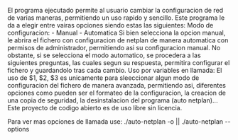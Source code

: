 El programa ejecutado permite al usuario cambiar la configuracion de red de varias maneras, permitiendo un uso rapido y sencillo.
Este programa le da a elegir entre vairas opciones siendo estas las siguientes:
    Modo de configuracion:
        - Manual
        - Automatica
    Si bien selecciona la opcion manual, le abrira el fichero con configuracion de netplan de manera automatica con permisos de administrador, permitiendo asi su configuracion manual.
    No obstante, si se selecciona el modo automatico, se procedera a las siguientes preguntas, las cuales segun su respuesta, permitira configurar el fichero y guardandolo tras cada cambio.
Uso por variables en llamada:
    El uso de $1, $2, $3 es unicamente para sleeccionar algun modo de configuracion del fichero de manera avanzada, permitiendo asi, diferentes opciones como pueden ser el formateo de la configuracion, la creacion de una copia de seguridad, la desinstalacion del programa (auto netplan)...
Este proyecto de codigo abierto es de uso libre sin licencia.

Para ver mas opciones de llamada use:
./auto-netplan -o || ./auto-netplan --options